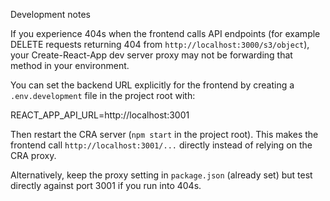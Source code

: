 Development notes

If you experience 404s when the frontend calls API endpoints (for example DELETE requests returning 404 from `http://localhost:3000/s3/object`), your Create-React-App dev server proxy may not be forwarding that method in your environment.

You can set the backend URL explicitly for the frontend by creating a `.env.development` file in the project root with:

REACT_APP_API_URL=http://localhost:3001

Then restart the CRA server (`npm start` in the project root). This makes the frontend call `http://localhost:3001/...` directly instead of relying on the CRA proxy.

Alternatively, keep the proxy setting in `package.json` (already set) but test directly against port 3001 if you run into 404s.
